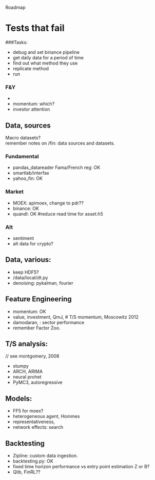 Roadmap
# Tests that fail

###Tasks:
* debug and set binance pipeline
* get daily data for a period of time
* find out what method they use
* replicate method
* run

### F&Y
* 
* momentum: which?
* investor attention

## Data, sources
Macro datasets? <br>
remember notes on /fin: data sources and datasets. 
### Fundamental
* pandas_datareader Fama/French reg: OK
* smartlab/interfax
* yahoo_fin: OK

### Market
* MOEX: apimoex, change to pdr??
* binance: OK
* quandl: OK #reduce read time for asset.h5

### Alt
* sentiment
* alt data for crypto?

## Data, various:
* keep HDF5?
* /data/local/dt.py
* denoising: pykalman, fourier

## Feature Engineering
* momentum: OK
* value, investment, QmJ, # T/S momentum, Moscowitz 2012
* damodaran, : sector performance
* remember Factor Zoo.

## T/S analysis: 
// see montgomery, 2008
* stumpy
* ARCH, ARIMA
* neural prohet
* PyMC3, autoregressive

## Models:
* FF5 for moex?
* heterogeneous agent, Hommes
* representativeness, 
* network effects: search  

## Backtesting
* Zipline: custom data ingestion.
* backtesting.py: OK
* fixed time horizon performance vs entry point estimation
Z or B?
* Qlib, FinRL??

